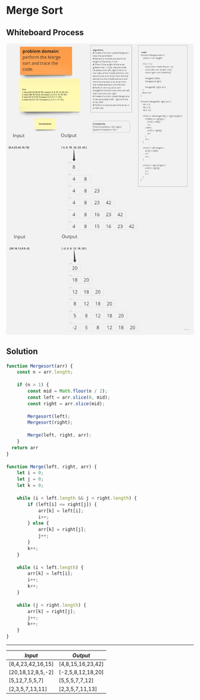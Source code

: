 # Merge Sort

## Whiteboard Process

![White-Borad](../img/MergeSort.jpg)

<!-- ## Approach & Efficiency -->


## Solution

```javascript
function Mergesort(arr) {
    const n = arr.length;

    if (n > 1) {
        const mid = Math.floor(n / 2);
        const left = arr.slice(0, mid);
        const right = arr.slice(mid);

        Mergesort(left);
        Mergesort(right);

        Merge(left, right, arr);
    }
  return arr
}

function Merge(left, right, arr) {
    let i = 0;
    let j = 0;
    let k = 0;

    while (i < left.length && j < right.length) {
        if (left[i] <= right[j]) {
            arr[k] = left[i];
            i++;
        } else {
            arr[k] = right[j];
            j++;
        }
        k++;
    }

    while (i < left.length) {
        arr[k] = left[i];
        i++;
        k++;
    }

    while (j < right.length) {
        arr[k] = right[j];
        j++;
        k++;
    }
}
```

---------------------------------------------
| ***Input***       | ***Output*** |
| ----------- | ----------- |
| [8,4,23,42,16,15] |  [4,8,15,16,23,42] |
| [20,18,12,8,5,-2] |  [-2,5,8,12,18,20] |
| [5,12,7,5,5,7] |  [5,5,5,7,7,12] |
| [2,3,5,7,13,11] |  [2,3,5,7,11,13] |





